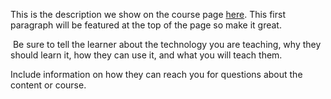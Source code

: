 This is the description we show on the course page [here](https://lab.github.com/spsatyam9467/disha-assistance). This first paragraph will be featured at the top of the page so make it great.
​

​
Be sure to tell the learner about the technology you are teaching, why they should learn it, how they can use it, and what you will teach them.
​


Include information on how they can reach you for questions about the content or course. 